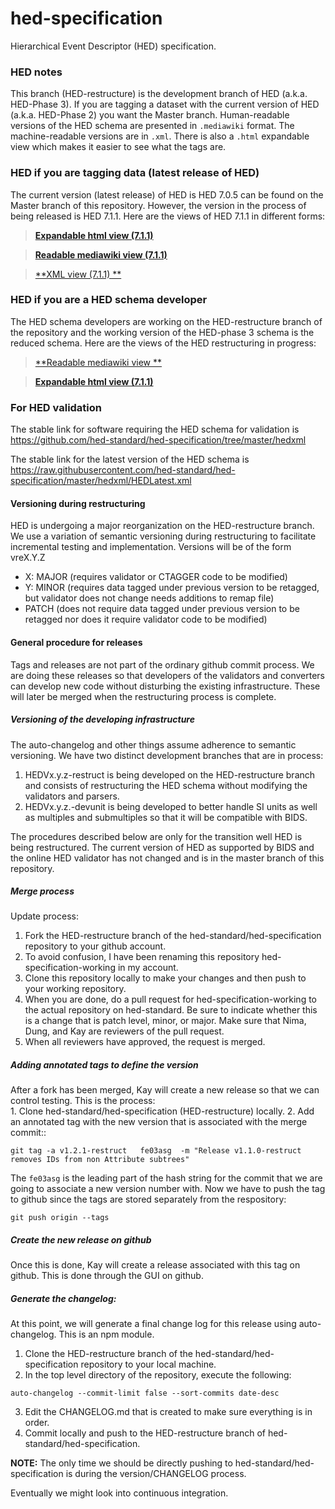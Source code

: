 # hed-specification
Hierarchical Event Descriptor (HED) specification. 

### HED notes
This branch (HED-restructure) is the development branch of HED (a.k.a. HED-Phase 3). If you are tagging a dataset with
the current version of HED (a.k.a. HED-Phase 2) you want the Master branch. Human-readable versions of the HED schema
are presented in `.mediawiki` format. The machine-readable versions are in `.xml`. There is also a `.html` expandable view which
makes it easier to see what the tags are. 

### HED if you are tagging data (latest release of HED)
The current version (latest release) of HED is HED 7.0.5 can be found on the Master branch of this repository. However,
the version in the process of being released is HED 7.1.1. Here are the views of HED 7.1.1 in different forms:

> [**Expandable html view (7.1.1)**](http://www.hedtags.org/display_hed.html?version=7.1.1)  

> [**Readable mediawiki view (7.1.1)**](https://github.com/VisLab/hed-specification/blob/master/HED-schema.mediawiki)

> [**XML view (7.1.1) **](https://github.com/VisLab/hed-specification/blob/master/hedxml/HED7.1.1.xml)

### HED if you are a HED schema developer
The HED schema developers are working on the HED-restructure branch of the repository and the working version of the HED-phase 3 schema is 
the reduced schema. Here are the views of the HED restructuring in progress:

> [**Readable mediawiki view **](https://github.com/hed-standard/hed-specification/blob/HED-restructure/HED-schema-reduced.mediawiki) 

> [**Expandable html view (7.1.1)**](http://www.hedtags.org/display_hed_restruct.html?version=reduced) 

### For HED validation
The stable link for software requiring the HED schema for validation is
https://github.com/hed-standard/hed-specification/tree/master/hedxml

The stable link for the latest version of the HED schema is
https://raw.githubusercontent.com/hed-standard/hed-specification/master/hedxml/HEDLatest.xml


#### Versioning during restructuring
HED is undergoing a major reorganization on the HED-restructure branch.
We use a variation of semantic versioning during restructuring to facilitate incremental testing and implementation. Versions will be of the form vreX.Y.Z

* X: MAJOR (requires validator or CTAGGER code to be modified) 
* Y: MINOR (requires data tagged under previous version to be retagged, but validator does not change needs additions to remap file) 
* PATCH (does not require data tagged under previous version to be retagged nor does it require validator code to be modified) 

#### General procedure for releases

Tags and releases are not part of the ordinary github commit process.  We are doing these releases so that developers of the validators and converters can develop new code without disturbing the existing infrastructure. These will later be merged when the restructuring process is complete.


##### Versioning of the developing infrastructure
The auto-changelog and other things assume adherence to semantic versioning.  We have two distinct development branches that are in process:  
   1.  HEDVx.y.z-restruct is being developed on the HED-restructure branch and consists of restructuring the HED schema without modifying the validators and parsers.
   2.  HEDVx.y.z.-devunit is being developed to better handle SI units as well as multiples and submultiples so that it will be compatible with BIDS.

The procedures described below are only for the transition well HED is being restructured.  The current version of HED as supported by BIDS and the online HED validator has not changed and is in the master branch of this repository.

##### Merge process
Update process:  
   1.  Fork the HED-restructure branch of the hed-standard/hed-specification repository to your github account.  
   2.  To avoid confusion, I have been renaming this repository hed-specification-working in my account.  
   3.  Clone this repository locally to make your changes and then push to your working repository.
   4.  When you are done, do a pull request for hed-specification-working to the actual repository on hed-standard.  Be sure to indicate whether this is a change that is patch level, minor, or major. Make sure that Nima, Dung, and Kay are reviewers of the pull request.
   5.  When all reviewers have approved, the request is merged.  

##### Adding annotated tags to define the version
After a fork has been merged, Kay will create a new release so that we can control testing.  This is the process:  
    1. Clone hed-standard/hed-specification (HED-restructure) locally.
    2. Add an annotated tag with the new version that is associated with the merge commit:: 
```
git tag -a v1.2.1-restruct   fe03asg  -m "Release v1.1.0-restruct removes IDs from non Attribute subtrees"
```
The `fe03asg` is the leading part of the hash string for the commit that we are going to associate a new version number with. Now we have to push the tag to github since the tags are stored separately from the respository:

```
git push origin --tags
```

##### Create the new release on github
Once this is done, Kay will create a release associated with this tag on github.  This is done through the GUI on github.

##### Generate the changelog:
At this point, we will generate a final change log for this release using auto-changelog.  This is an npm module.

  1.  Clone the HED-restructure branch of the hed-standard/hed-specification repository to your local machine.  
  2.  In the top level directory of the repository, execute the following:  
```
auto-changelog --commit-limit false --sort-commits date-desc
```

  3.  Edit the CHANGELOG.md that is created to make sure everything is in order.  
  4.  Commit locally and push to the HED-restructure branch of hed-standard/hed-specification.
  

**NOTE:** The only time we should be directly pushing to hed-standard/hed-specification is during the version/CHANGELOG process.   

Eventually we might look into continuous integration.

